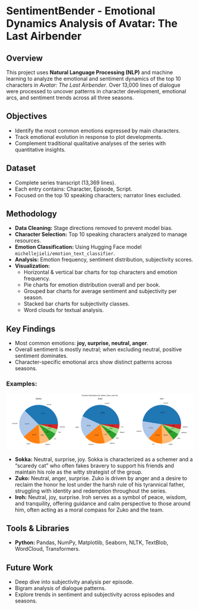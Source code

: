 # SentimentBender - Emotional Dynamics Analysis of Avatar: The Last Airbender

## Overview
This project uses **Natural Language Processing (NLP)** and machine learning to analyze the emotional and sentiment dynamics of the top 10 characters in *Avatar: The Last Airbender*. Over 13,000 lines of dialogue were processed to uncover patterns in character development, emotional arcs, and sentiment trends across all three seasons.

## Objectives
- Identify the most common emotions expressed by main characters.
- Track emotional evolution in response to plot developments.
- Complement traditional qualitative analyses of the series with quantitative insights.

## Dataset
- Complete series transcript (13,369 lines).
- Each entry contains: Character, Episode, Script.
- Focused on the top 10 speaking characters; narrator lines excluded.

## Methodology
- **Data Cleaning:** Stage directions removed to prevent model bias.
- **Character Selection:** Top 10 speaking characters analyzed to manage resources.
- **Emotion Classification:** Using Hugging Face model `michellejieli/emotion_text_classifier`.
- **Analysis:** Emotion frequency, sentiment distribution, subjectivity scores.
- **Visualization:** 
  - Horizontal & vertical bar charts for top characters and emotion frequency.
  - Pie charts for emotion distribution overall and per book.
  - Grouped bar charts for average sentiment and subjectivity per season.
  - Stacked bar charts for subjectivity classes.
  - Word clouds for textual analysis.

## Key Findings
- Most common emotions: **joy, surprise, neutral, anger**.
- Overall sentiment is mostly neutral; when excluding neutral, positive sentiment dominates.
- Character-specific emotional arcs show distinct patterns across seasons.
### Examples:

![Emotion Distribution for Sokka, Zuko, and Iroh](emotion_pies.png)

  - **Sokka:** Neutral, surprise, joy. Sokka is characterized as a schemer and a “scaredy cat” who often fakes bravery to support his friends and maintain his role as the witty strategist of the group.
  - **Zuko:** Neutral, anger, surprise. Zuko is driven by anger and a desire to reclaim the honor he lost under the harsh rule of his tyrannical father, struggling with identity and redemption throughout the series.
  - **Iroh:** Neutral, joy, surprise. Iroh serves as a symbol of peace, wisdom, and tranquility, offering guidance and calm perspective to those around him, often acting as a moral compass for Zuko and the team.


## Tools & Libraries
- **Python:** Pandas, NumPy, Matplotlib, Seaborn, NLTK, TextBlob, WordCloud, Transformers.

## Future Work
- Deep dive into subjectivity analysis per episode.
- Bigram analysis of dialogue patterns.
- Explore trends in sentiment and subjectivity across episodes and seasons.
